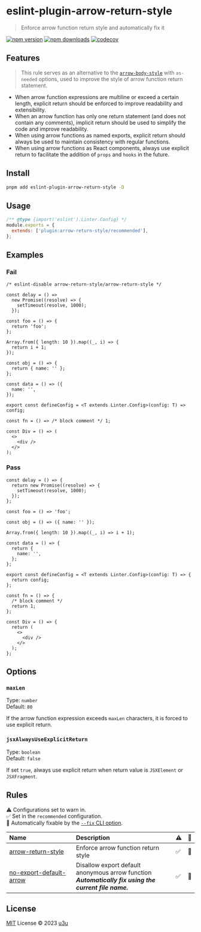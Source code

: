 # eslint-plugin-arrow-return-style

> Enforce arrow function return style and automatically fix it

[![npm version](https://badgen.net/npm/v/eslint-plugin-arrow-return-style)](https://npm.im/eslint-plugin-arrow-return-style) [![npm downloads](https://badgen.net/npm/dm/eslint-plugin-arrow-return-style)](https://npm.im/eslint-plugin-arrow-return-style) [![codecov](https://codecov.io/gh/u3u/eslint-plugin-arrow-return-style/branch/main/graph/badge.svg)](https://codecov.io/gh/u3u/eslint-plugin-arrow-return-style)

## Features

> This rule serves as an alternative to the [`arrow-body-style`](https://eslint.org/docs/latest/rules/arrow-body-style#as-needed) with `as-needed` options, used to improve the style of arrow function return statement.

- When arrow function expressions are multiline or exceed a certain length, explicit return should be enforced to improve readability and extensibility.
- When an arrow function has only one return statement (and does not contain any comments), implicit return should be used to simplify the code and improve readability.
- When using arrow functions as named exports, explicit return should always be used to maintain consistency with regular functions.
- When using arrow functions as React components, always use explicit return to facilitate the addition of `props` and `hooks` in the future.

## Install

```sh
pnpm add eslint-plugin-arrow-return-style -D
```

## Usage

```js
/** @type {import('eslint').Linter.Config} */
module.exports = {
  extends: ['plugin:arrow-return-style/recommended'],
};
```

## Examples

### Fail

```tsx
/* eslint-disable arrow-return-style/arrow-return-style */

const delay = () =>
  new Promise((resolve) => {
    setTimeout(resolve, 1000);
  });

const foo = () => {
  return 'foo';
};

Array.from({ length: 10 }).map((_, i) => {
  return i + 1;
});

const obj = () => {
  return { name: '' };
};

const data = () => ({
  name: '',
});

export const defineConfig = <T extends Linter.Config>(config: T) => config;

const fn = () => /* block comment */ 1;

const Div = () => (
  <>
    <div />
  </>
);
```

### Pass

```tsx
const delay = () => {
  return new Promise((resolve) => {
    setTimeout(resolve, 1000);
  });
};

const foo = () => 'foo';

const obj = () => ({ name: '' });

Array.from({ length: 10 }).map((_, i) => i + 1);

const data = () => {
  return {
    name: '',
  };
};

export const defineConfig = <T extends Linter.Config>(config: T) => {
  return config;
};

const fn = () => {
  /* block comment */
  return 1;
};

const Div = () => {
  return (
    <>
      <div />
    </>
  );
};
```

## Options

### `maxLen`

Type: `number`\
Default: `80`

If the arrow function expression exceeds `maxLen` characters, it is forced to use explicit return.

### `jsxAlwaysUseExplicitReturn`

Type: `boolean`\
Default: `false`

If set `true`, always use explicit return when return value is `JSXElement` or `JSXFragment`.

## Rules

<!-- prettier-ignore-start -->
<!-- begin auto-generated rules list -->

⚠️ Configurations set to warn in.\
✅ Set in the `recommended` configuration.\
🔧 Automatically fixable by the [`--fix` CLI option](https://eslint.org/docs/user-guide/command-line-interface#--fix).

| Name                                                             | Description                                                                                               | ⚠️ | 🔧 |
| :--------------------------------------------------------------- | :-------------------------------------------------------------------------------------------------------- | :- | :- |
| [arrow-return-style](docs/rules/arrow-return-style.md)           | Enforce arrow function return style                                                                       | ✅  | 🔧 |
| [no-export-default-arrow](docs/rules/no-export-default-arrow.md) | Disallow export default anonymous arrow function<br/>_**Automatically fix using the current file name.**_ | ✅  | 🔧 |

<!-- end auto-generated rules list -->
<!-- prettier-ignore-end -->

## License

[MIT](./LICENSE) License © 2023 [u3u](https://github.com/u3u)

